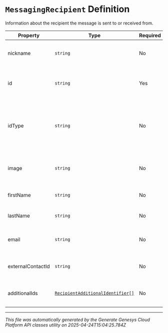 # `MessagingRecipient` Definition

Information about the recipient the message is sent to or received from.

| Property | Type | Required | Description |
|----------|------|----------|-------------|
| nickname | `string` | No | Nickname or display name of the recipient. |
| id | `string` | Yes | The recipient ID specific to the provider. |
| idType | `string` | No | The recipient ID type. This is used to indicate the format used for the ID. |
| image | `string` | No | URL of an image that represents the recipient. |
| firstName | `string` | No | First name of the recipient. |
| lastName | `string` | No | Last name of the recipient. |
| email | `string` | No | E-mail address of the recipient. |
| externalContactId | `string` | No | The identifier of the external contact. |
| additionalIds | [`RecipientAdditionalIdentifier[]`](recipientadditionalidentifier-definition.md) | No | List of recipient additional identifiers |

---

*This file was automatically generated by the Generate Genesys Cloud Platform API classes utility on 2025-04-24T15:04:25.784Z*